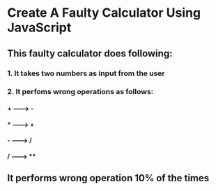 # Create A Faulty Calculator Using JavaScript

## This faulty calculator does following:
### 1. It takes two numbers as input from the user
### 2. It perfoms wrong operations as follows:
#### +    ---> -
#### *    ---> +
#### -    ---> /
#### /    ---> **

## It performs wrong operation 10% of the times